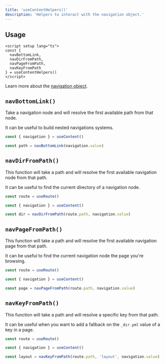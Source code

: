 ```yaml
---
title: 'useContentHelpers()'
description: 'Helpers to interact with the navigation object.'
---
```


## Usage

```vue
<script setup lang="ts">
const {
  navBottomLink,
  navDirFromPath,
  navPageFromPath,
  navKeyFromPath
} = useContentHelpers()
</script>
```

Learn more about the [navigation object](/composables/fetch-content-navigation).

## `navBottomLink()`

Take a navigation node and will resolve the first available path from that node.

It can be useful to build nested navigations systems.

```ts
const { navigation } = useContent()

const path = navBottomLink(navigation.value)
```

## `navDirFromPath()`

This function will take a path and will resolve the first available navigation node from that path.

It can be useful to find the current directory of a navigation node.

```ts
const route = useRoute()

const { navigation } = useContent()

const dir = navDirFromPath(route.path, navigation.value)
```

## `navPageFromPath()`

This function will take a path and will resolve the first available navigation page from that path.

It can be useful to find the current navigation node the page you're browsing.

```ts
const route = useRoute()

const { navigation } = useContent()

const page = navPageFromPath(route.path, navigation.value)
```

## `navKeyFromPath()`

This function will take a path and will resolve a specific key from that path.

It can be useful when you want to add a fallback on the `_dir.yml` value of a key in a page.

```ts
const route = useRoute()

const { navigation } = useContent()

const layout = navKeyFromPath(route.path, 'layout', navigation.value)
```
